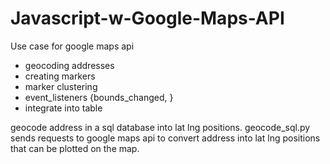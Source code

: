 # Javascript-w-Google-Maps-API



Use case for google maps api
- geocoding addresses
- creating markers
- marker clustering
- event_listeners {bounds_changed, }
- integrate into table



geocode address in a sql database into lat lng positions. 
geocode_sql.py sends requests to google maps api to convert address into lat lng positions that can be plotted on the map.
